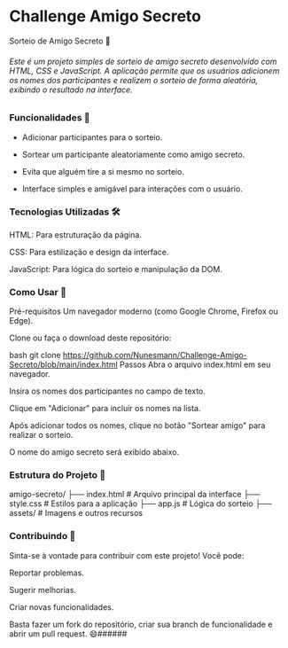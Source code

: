 # Challenge Amigo Secreto

Sorteio de Amigo Secreto 🎁
###### Este é um projeto simples de sorteio de amigo secreto desenvolvido com HTML, CSS e JavaScript. A aplicação permite que os usuários adicionem os nomes dos participantes e realizem o sorteio de forma aleatória, exibindo o resultado na interface.

### Funcionalidades 🌟
* Adicionar participantes para o sorteio.

* Sortear um participante aleatoriamente como amigo secreto.

* Evita que alguém tire a si mesmo no sorteio.

* Interface simples e amigável para interações com o usuário.

### Tecnologias Utilizadas 🛠
HTML: Para estruturação da página.

CSS: Para estilização e design da interface.

JavaScript: Para lógica do sorteio e manipulação da DOM.

### Como Usar 🚀
Pré-requisitos
Um navegador moderno (como Google Chrome, Firefox ou Edge).

Clone ou faça o download deste repositório:

bash
git clone https://github.com/Nunesmann/Challenge-Amigo-Secreto/blob/main/index.html
Passos
Abra o arquivo index.html em seu navegador.

Insira os nomes dos participantes no campo de texto.

Clique em "Adicionar" para incluir os nomes na lista.

Após adicionar todos os nomes, clique no botão "Sortear amigo" para realizar o sorteio.

O nome do amigo secreto será exibido abaixo.

### Estrutura do Projeto 📂
amigo-secreto/
├── index.html      # Arquivo principal da interface
├── style.css       # Estilos para a aplicação
├── app.js          # Lógica do sorteio
├── assets/         # Imagens e outros recursos
### Contribuindo 🤝
Sinta-se à vontade para contribuir com este projeto! Você pode:

Reportar problemas.

Sugerir melhorias.

Criar novas funcionalidades.

Basta fazer um fork do repositório, criar sua branch de funcionalidade e abrir um pull request. 😄######
